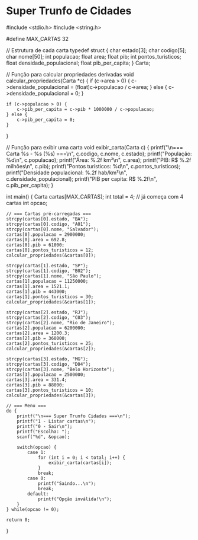 # Super Trunfo de Cidades
#include <stdio.h>
#include <string.h>

#define MAX_CARTAS 32

// Estrutura de cada carta
typedef struct {
    char estado[3];
    char codigo[5];
    char nome[50];
    int populacao;
    float area;
    float pib;
    int pontos_turisticos;
    float densidade_populacional;
    float pib_per_capita;
} Carta;

// Função para calcular propriedades derivadas
void calcular_propriedades(Carta *c) {
    if (c->area > 0) {
        c->densidade_populacional = (float)c->populacao / c->area;
    } else {
        c->densidade_populacional = 0;
    }

    if (c->populacao > 0) {
        c->pib_per_capita = c->pib * 1000000 / c->populacao;
    } else {
        c->pib_per_capita = 0;
    }
}

// Função para exibir uma carta
void exibir_carta(Carta c) {
    printf("\n=== Carta %s - %s (%s) ===\n", c.codigo, c.nome, c.estado);
    printf("População: %d\n", c.populacao);
    printf("Área: %.2f km²\n", c.area);
    printf("PIB: R$ %.2f milhões\n", c.pib);
    printf("Pontos turísticos: %d\n", c.pontos_turisticos);
    printf("Densidade populacional: %.2f hab/km²\n", c.densidade_populacional);
    printf("PIB per capita: R$ %.2f\n", c.pib_per_capita);
}

int main() {
    Carta cartas[MAX_CARTAS];
    int total = 4; // já começa com 4 cartas
    int opcao;

    // === Cartas pré-carregadas ===
    strcpy(cartas[0].estado, "BA");
    strcpy(cartas[0].codigo, "A01");
    strcpy(cartas[0].nome, "Salvador");
    cartas[0].populacao = 2900000;
    cartas[0].area = 692.8;
    cartas[0].pib = 61000;
    cartas[0].pontos_turisticos = 12;
    calcular_propriedades(&cartas[0]);

    strcpy(cartas[1].estado, "SP");
    strcpy(cartas[1].codigo, "B02");
    strcpy(cartas[1].nome, "São Paulo");
    cartas[1].populacao = 11250000;
    cartas[1].area = 1521.1;
    cartas[1].pib = 443000;
    cartas[1].pontos_turisticos = 30;
    calcular_propriedades(&cartas[1]);

    strcpy(cartas[2].estado, "RJ");
    strcpy(cartas[2].codigo, "C03");
    strcpy(cartas[2].nome, "Rio de Janeiro");
    cartas[2].populacao = 6200000;
    cartas[2].area = 1200.3;
    cartas[2].pib = 360000;
    cartas[2].pontos_turisticos = 25;
    calcular_propriedades(&cartas[2]);

    strcpy(cartas[3].estado, "MG");
    strcpy(cartas[3].codigo, "D04");
    strcpy(cartas[3].nome, "Belo Horizonte");
    cartas[3].populacao = 2500000;
    cartas[3].area = 331.4;
    cartas[3].pib = 88000;
    cartas[3].pontos_turisticos = 10;
    calcular_propriedades(&cartas[3]);

    // === Menu ===
    do {
        printf("\n=== Super Trunfo Cidades ===\n");
        printf("1 - Listar cartas\n");
        printf("0 - Sair\n");
        printf("Escolha: ");
        scanf("%d", &opcao);

        switch(opcao) {
            case 1:
                for (int i = 0; i < total; i++) {
                    exibir_carta(cartas[i]);
                }
                break;
            case 0:
                printf("Saindo...\n");
                break;
            default:
                printf("Opção inválida!\n");
        }
    } while(opcao != 0);

    return 0;
}
